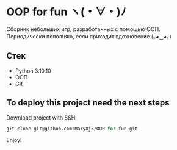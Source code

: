 # OOP for fun ヽ(・∀・)ﾉ #

Сборник небольших игр, разработанных с помощью ООП.
Периодически пополняю, если приходит вдохновение (｡◕‿◕｡)


## Стек ##
+ Python 3.10.10
+ ООП
+ Git

## To deploy this project need the next steps ##
Download project with SSH:
```python
git clone git@github.com:Mary8jk/OOP-for-fun.git
```

Enjoy!
